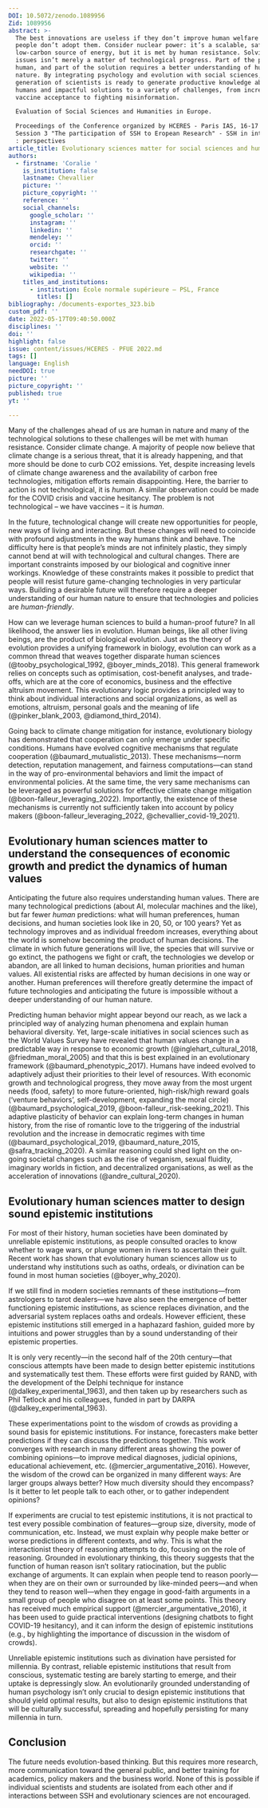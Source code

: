 ```yaml
---
DOI: 10.5072/zenodo.1089956
Zid: 1089956
abstract: >-
  The best innovations are useless if they don’t improve human welfare or if
  people don’t adopt them. Consider nuclear power: it’s a scalable, safe and
  low-carbon source of energy, but it is met by human resistance. Solving such
  issues isn’t merely a matter of technological progress. Part of the problem is
  human, and part of the solution requires a better understanding of human
  nature. By integrating psychology and evolution with social sciences, a new
  generation of scientists is ready to generate productive knowledge about
  humans and impactful solutions to a variety of challenges, from increasing
  vaccine acceptance to fighting misinformation.

  Evaluation of Social Sciences and Humanities in Europe. 

  Proceedings of the Conference organized by HCERES - Paris IAS, 16-17 May 2022.
  Session 3 "The participation of SSH to Eropean Research" - SSH in interaction
  : perspectives
article_title: Evolutionary sciences matter for social sciences and humanities
authors:
  - firstname: 'Coralie '
    is_institution: false
    lastname: Chevallier
    picture: ''
    picture_copyright: ''
    reference: ''
    social_channels:
      google_scholar: ''
      instagram: ''
      linkedin: ''
      mendeley: ''
      orcid: ''
      researchgate: ''
      twitter: ''
      website: ''
      wikipedia: ''
    titles_and_institutions:
      - institution: École normale supérieure – PSL, France
        titles: []
bibliography: /documents-exportes_323.bib
custom_pdf: ''
date: 2022-05-17T09:40:50.000Z
disciplines: ''
doi: ''
highlight: false
issue: content/issues/HCERES - PFUE 2022.md
tags: []
language: English
needDOI: true
picture: ''
picture_copyright: ''
published: true
yt: ''

---
```




Many of the challenges ahead of us are human in nature and many of the technological solutions to these challenges will be met with human resistance. Consider climate change. A majority of people now believe that climate change is a serious threat, that it is already happening, and that more should be done to curb CO2 emissions. Yet, despite increasing levels of climate change awareness and the availability of carbon free technologies, mitigation efforts remain disappointing. Here, the barrier to action is not technological, it is _human_. A similar observation could be made for the COVID crisis and vaccine hesitancy. The problem is not technological – we have vaccines – it is _human_.

In the future, technological change will create new opportunities for people, new ways of living and interacting. But these changes will need to coincide with profound adjustments in the way humans think and behave. The difficulty here is that people’s minds are not infinitely plastic, they simply cannot bend at will with technological and cultural changes. There are important constraints imposed by our biological and cognitive inner workings. Knowledge of these constraints makes it possible to predict that people will resist future game-changing technologies in very particular ways. Building a desirable future will therefore require a deeper understanding of our human nature to ensure that technologies and policies are _human-friendly_.

How can we leverage human sciences to build a human-proof future? In all likelihood, the answer lies in evolution. Human beings, like all other living beings, are the product of biological evolution. Just as the theory of evolution provides a unifying framework in biology, evolution can work as a common thread that weaves together disparate human sciences (@tooby_psychological_1992, @boyer_minds_2018). This general framework relies on concepts such as optimisation, cost-benefit analyses, and trade-offs, which are at the core of economics, business and the effective altruism movement. This evolutionary logic provides a principled way to think about individual interactions and social organizations, as well as emotions, altruism, personal goals and the meaning of life (@pinker_blank_2003, @diamond_third_2014).

Going back to climate change mitigation for instance, evolutionary biology has demonstrated that cooperation can only emerge under specific conditions. Humans have evolved cognitive mechanisms that regulate cooperation (@baumard_mutualistic_2013). These mechanisms—norm detection, reputation management, and fairness computations—can stand in the way of pro-environmental behaviors and limit the impact of environmental policies. At the same time, the very same mechanisms can be leveraged as powerful solutions for effective climate change mitigation (@boon-falleur_leveraging_2022). Importantly, the existence of these mechanisms is currently not sufficiently taken into account by policy makers (@boon-falleur_leveraging_2022, @chevallier_covid-19_2021).

## Evolutionary human sciences matter to understand the consequences of economic growth and predict the dynamics of human values

Anticipating the future also requires understanding human values. There are many technological predictions (about AI, molecular machines and the like), but far fewer _human_ predictions: what will human preferences, human decisions, and human societies look like in 20, 50, or 100 years? Yet as technology improves and as individual freedom increases, everything about the world is somehow becoming the product of human decisions. The climate in which future generations will live, the species that will survive or go extinct, the pathogens we fight or craft, the technologies we develop or abandon, are all linked to human decisions, human priorities and human values. All existential risks are affected by human decisions in one way or another. Human preferences will therefore greatly determine the impact of future technologies and anticipating the future is impossible without a deeper understanding of our human nature.

Predicting human behavior might appear beyond our reach, as we lack a principled way of analyzing human phenomena and explain human behavioral diversity. Yet, large-scale initiatives in social sciences such as the World Values Survey have revealed that human values change in a predictable way in response to economic growth (@inglehart_cultural_2018, @friedman_moral_2005) and that this is best explained in an evolutionary framework (@baumard_phenotypic_2017). Humans have indeed evolved to adaptively adjust their priorities to their level of resources. With economic growth and technological progress, they move away from the most urgent needs (food, safety) to more future-oriented, high-risk/high reward goals (‘venture behaviors’, self-development, expanding the moral circle) (@baumard_psychological_2019, @boon-falleur_risk-seeking_2021). This adaptive plasticity of behavior can explain long-term changes in human history, from the rise of romantic love to the triggering of the industrial revolution and the increase in democratic regimes with time (@baumard_psychological_2019, @baumard_nature_2015, @safra_tracking_2020). A similar reasoning could shed light on the on-going societal changes such as the rise of veganism, sexual fluidity, imaginary worlds in fiction, and decentralized organisations, as well as the acceleration of innovations (@andre_cultural_2020).

## Evolutionary human sciences matter to design sound epistemic institutions

For most of their history, human societies have been dominated by unreliable epistemic institutions, as people consulted oracles to know whether to wage wars, or plunge women in rivers to ascertain their guilt. Recent work has shown that evolutionary human sciences allow us to understand why institutions such as oaths, ordeals, or divination can be found in most human societies (@boyer_why_2020).

If we still find in modern societies remnants of these institutions—from astrologers to tarot dealers—we have also seen the emergence of better functioning epistemic institutions, as science replaces divination, and the adversarial system replaces oaths and ordeals. However efficient, these epistemic institutions still emerged in a haphazard fashion, guided more by intuitions and power struggles than by a sound understanding of their epistemic properties.

It is only very recently—in the second half of the 20th century—that conscious attempts have been made to design better epistemic institutions and systematically test them. These efforts were first guided by RAND, with the development of the Delphi technique for instance (@dalkey_experimental_1963), and then taken up by researchers such as Phil Tetlock and his colleagues, funded in part by DARPA (@dalkey_experimental_1963).

These experimentations point to the wisdom of crowds as providing a sound basis for epistemic institutions. For instance, forecasters make better predictions if they can discuss the predictions together. This work converges with research in many different areas showing the power of combining opinions—to improve medical diagnoses, judicial opinions, educational achievement, etc. (@mercier_argumentative_2016). However, the wisdom of the crowd can be organized in many different ways: Are larger groups always better? How much diversity should they encompass? Is it better to let people talk to each other, or to gather independent opinions?

If experiments are crucial to test epistemic institutions, it is not practical to test every possible combination of features—group size, diversity, mode of communication, etc. Instead, we must explain why people make better or worse predictions in different contexts, and why. This is what the interactionist theory of reasoning attempts to do, focusing on the role of reasoning. Grounded in evolutionary thinking, this theory suggests that the function of human reason isn’t solitary ratiocination, but the public exchange of arguments. It can explain when people tend to reason poorly—when they are on their own or surrounded by like-minded peers—and when they tend to reason well—when they engage in good-faith arguments in a small group of people who disagree on at least some points. This theory has received much empirical support (@mercier_argumentative_2016), it has been used to guide practical interventions (designing chatbots to fight COVID-19 hesitancy), and it can inform the design of epistemic institutions (e.g., by highlighting the importance of discussion in the wisdom of crowds).

Unreliable epistemic institutions such as divination have persisted for millennia. By contrast, reliable epistemic institutions that result from conscious, systematic testing are barely starting to emerge, and their uptake is depressingly slow. An evolutionarily grounded understanding of human psychology isn’t only crucial to design epistemic institutions that should yield optimal results, but also to design epistemic institutions that will be culturally successful, spreading and hopefully persisting for many millennia in turn.

## Conclusion

The future needs evolution-based thinking. But this requires more research, more communication toward the general public, and better training for academics, policy makers and the business world. None of this is possible if individual scientists and students are isolated from each other and if interactions between SSH and evolutionary sciences are not encouraged.
